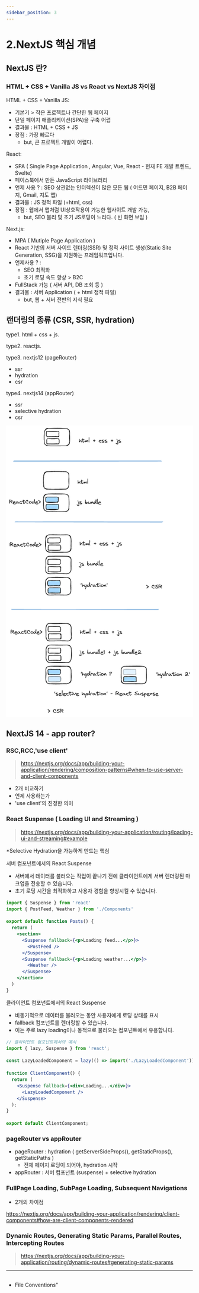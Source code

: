 ```yaml
---
sidebar_position: 3
---
```


# 2.NextJS 핵심 개념

## NextJS 란?	

### HTML + CSS + Vanilla JS vs React vs NextJS 차이점

HTML + CSS + Vanilla JS:
- 기본기 > 작은 프로젝트나 간단한 웹 페이지
- 단일 페이지 애플리케이션(SPA)을 구축 어렵
- 결과물 : HTML + CSS + JS
- 장점 : 가장 빠르다 
  - but, 큰 프로젝트 개발이 어렵다.  

React:
- SPA ( Single Page Application , Angular, Vue, React - 현재 FE 개발 트렌드, Svelte)
- 페이스북에서 만든 JavaScript 라이브러리
- 언제 사용 ? : SEO 상관없는 인터렉션이 많은 모든 웹 ( 어드민 페이지, B2B 페이지, Gmail, 지도 앱)
- 결과물 : JS 정적 파일 (+html, css)  
- 장점 : 웹에서 앱처럼 UI상호작용이 가능한 웹사이트 개발 가능, 
  - but, SEO 불리 및 초기 JS로딩이 느리다. ( 빈 화면 보임 ) 

Next.js:
- MPA ( Mutiple Page Application )
- React 기반의 서버 사이드 렌더링(SSR) 및 정적 사이트 생성(Static Site Generation, SSG)을 지원하는 프레임워크입니다.  
- 언제사용 ? :
  - SEO 최적화
  - 초기 로딩 속도 향상 > B2C  
- FullStack 가능 ( 서버 API, DB 조회 등 )
- 결과물 : 서버 Application ( + html 정적 파일)
  - but, 웹 + 서버 전반의 지식 필요 

## 랜더링의 종류 (CSR, SSR, hydration)

type1. html + css + js. 

type2. reactjs. 

type3. nextjs12 (pageRouter)  
- ssr
- hydration
- csr

type4. nextjs14 (appRouter)  
- ssr
- selective hydration
- csr

![alt](./figure.excalidraw.png)

## NextJS 14 - app router?

### RSC,RCC,'use client'

> https://nextjs.org/docs/app/building-your-application/rendering/composition-patterns#when-to-use-server-and-client-components
- 2개 비교하기
- 언제 사용하는가
- 'use client'의 진정한 의미  


### React Suspense ( Loading UI and Streaming )
> https://nextjs.org/docs/app/building-your-application/routing/loading-ui-and-streaming#example

*Selective Hydration을 가능하게 만드는 핵심 

서버 컴포넌트에서의 React Suspense
- 서버에서 데이터를 불러오는 작업이 끝나기 전에 클라이언트에게 서버 렌더링된 마크업을 전송할 수 있습니다. 
- 초기 로딩 시간을 최적화하고 사용자 경험을 향상시킬 수 있습니다.

```jsx
import { Suspense } from 'react'
import { PostFeed, Weather } from './Components'
 
export default function Posts() {
  return (
    <section>
      <Suspense fallback={<p>Loading feed...</p>}>
        <PostFeed />
      </Suspense>
      <Suspense fallback={<p>Loading weather...</p>}>
        <Weather />
      </Suspense>
    </section>
  )
}
```

클라이언트 컴포넌트에서의 React Suspense
- 비동기적으로 데이터를 불러오는 동안 사용자에게 로딩 상태를 표시
- fallback 컴포넌트를 렌더링할 수 있습니다. 
- 이는 주로 lazy loading이나 동적으로 불러오는 컴포넌트에서 유용합니다.

```jsx
// 클라이언트 컴포넌트에서의 예시
import { lazy, Suspense } from 'react';

const LazyLoadedComponent = lazy(() => import('./LazyLoadedComponent'));

function ClientComponent() {
  return (
    <Suspense fallback={<div>Loading...</div>}>
      <LazyLoadedComponent />
    </Suspense>
  );
}

export default ClientComponent;
```

### pageRouter vs appRouter

- pageRouter : hydration ( getServerSideProps(), getStaticProps(), getStaticPaths )
  - 전체 페이지 로딩이 되어야, hydration 시작   
- appRouter : 서버 컴포넌트 (suspense) + selective hydration

### FullPage Loading, SubPage Loading, Subsequent Navigations


- 2개의 차이점 

https://nextjs.org/docs/app/building-your-application/rendering/client-components#how-are-client-components-rendered


### Dynamic Routes, Generating Static Params, Parallel Routes, Intercepting Routes

> https://nextjs.org/docs/app/building-your-application/routing/dynamic-routes#generating-static-params


---

## 
- File Conventions"